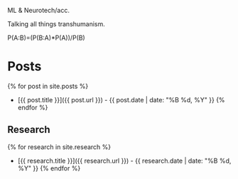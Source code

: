 ML & Neurotech/acc. 

Talking all things transhumanism. 

P(A:B)=(P(B:A)*P(A))/P(B)


# Posts

{% for post in site.posts %}
- [{{ post.title }}]({{ post.url }}) - {{ post.date | date: "%B %d, %Y" }}
{% endfor %}

## Research

{% for research in site.research %}
- [{{ research.title }}]({{ research.url }}) - {{ research.date | date: "%B %d, %Y" }}
{% endfor %}